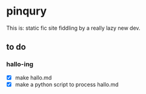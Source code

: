 # pinqury

This is: static fic site fiddling by a really lazy new dev.


## to do

### hallo-ing
- [x] make hallo.md
- [x] make a python script to process hallo.md